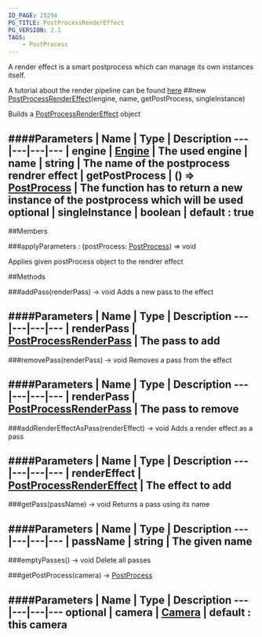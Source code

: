```yaml
---
ID_PAGE: 25294
PG_TITLE: PostProcessRenderEffect
PG_VERSION: 2.1
TAGS:
    - PostProcess
---
```


A render effect is a smart postprocess which can manage its own instances itself.

A tutorial about the render pipeline can be found [here](https://github.com/BabylonJS/Babylon.js/wiki/How-to-use-PostProcessRenderPipeline)
##new [PostProcessRenderEffect](/classes/PostProcessRenderEffect)(engine, name, getPostProcess, singleInstance)




Builds a [PostProcessRenderEffect](/classes/PostProcessRenderEffect) object






####Parameters
 | Name | Type | Description
---|---|---|---
 | engine | [Engine](/classes/Engine) | The used engine
 | name | string | The name of the postprocess rendrer effect
 | getPostProcess | () =&gt; [PostProcess](/classes/PostProcess) | The function has to return a new instance of the postprocess which will be used
optional | singleInstance | boolean | default : true
---

##Members

###applyParameters : (postProcess: [PostProcess](/classes/PostProcess)) =&gt; void





Applies given postProcess object to the rendrer effect















##Methods

###addPass(renderPass) &rarr; void
Adds a new pass to the effect







####Parameters
 | Name | Type | Description
---|---|---|---
 | renderPass | [PostProcessRenderPass](/classes/PostProcessRenderPass) | The pass to add
---

###removePass(renderPass) &rarr; void
Removes a pass from the effect







####Parameters
 | Name | Type | Description
---|---|---|---
 | renderPass | [PostProcessRenderPass](/classes/PostProcessRenderPass) | The pass to remove
---

###addRenderEffectAsPass(renderEffect) &rarr; void
Adds a render effect as a pass







####Parameters
 | Name | Type | Description
---|---|---|---
 | renderEffect | [PostProcessRenderEffect](/classes/PostProcessRenderEffect) | The effect to add
---

###getPass(passName) &rarr; void
Returns a pass using its name







####Parameters
 | Name | Type | Description
---|---|---|---
 | passName | string | The given name
---

###emptyPasses() &rarr; void
Delete all passes








###getPostProcess(camera) &rarr; [PostProcess](/classes/PostProcess)

####Parameters
 | Name | Type | Description
---|---|---|---
optional | camera | [Camera](/classes/Camera) | default : this camera
---
